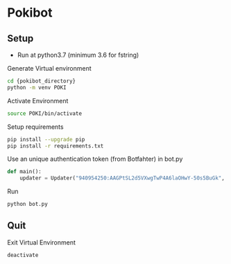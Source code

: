 # Pokibot

## Setup


- Run at python3.7 (minimum 3.6 for fstring)

Generate Virtual environment

```bash
cd {pokibot_directory}
python -m venv POKI
```

Activate Environment

```bash
source POKI/bin/activate
```

Setup requirements

```bash
pip install --upgrade pip
pip install -r requirements.txt
```

Use an unique authentication token (from Botfahter) in bot.py

```python
def main():
	updater = Updater("940954250:AAGPtSL2d5VXwgTwP4A6laOHwY-50s5BuGk", use_context=True)
```

Run 

```bash
python bot.py
```



## Quit


Exit Virtual Environment

```bash
deactivate
```
